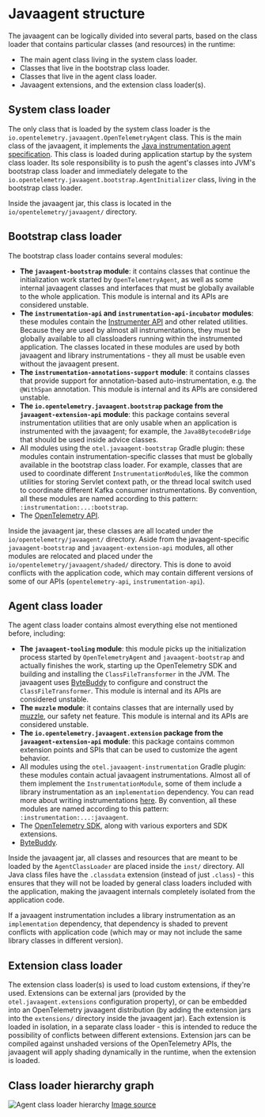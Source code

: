 # Javaagent structure

The javaagent can be logically divided into several parts, based on the class loader that contains
particular classes (and resources) in the runtime:

- The main agent class living in the system class loader.
- Classes that live in the bootstrap class loader.
- Classes that live in the agent class loader.
- Javaagent extensions, and the extension class loader(s).

## System class loader

The only class that is loaded by the system class loader is the
`io.opentelemetry.javaagent.OpenTelemetryAgent` class. This is the main class of the javaagent, it
implements the
[Java instrumentation agent specification](https://docs.oracle.com/javase/8/docs/api/java/lang/instrument/package-summary.html).
This class is loaded during application startup by the system class loader. Its sole
responsibility is to push the agent's classes into JVM's bootstrap class loader and immediately
delegate to the `io.opentelemetry.javaagent.bootstrap.AgentInitializer` class, living in the
bootstrap class loader.

Inside the javaagent jar, this class is located in the `io/opentelemetry/javaagent/` directory.

## Bootstrap class loader

The bootstrap class loader contains several modules:

- **The `javaagent-bootstrap` module**:
  it contains classes that continue the initialization work started by `OpenTelemetryAgent`, as well
  as some internal javaagent classes and interfaces that must be globally available to the whole
  application. This module is internal and its APIs are considered unstable.
- **The `instrumentation-api` and `instrumentation-api-incubator` modules**:
  these modules contain the [Instrumenter API](using-instrumenter-api.md) and other related
  utilities. Because they are used by almost all instrumentations, they must be globally available
  to all classloaders running within the instrumented application. The classes located in these
  modules are used by both javaagent and library instrumentations - they all must be usable even
  without the javaagent present.
- **The `instrumentation-annotations-support` module**:
  it contains classes that provide support for annotation-based auto-instrumentation, e.g.
  the `@WithSpan` annotation. This module is internal and its APIs are considered unstable.
- **The `io.opentelemetry.javaagent.bootstrap` package from the `javaagent-extension-api` module**:
  this package contains several instrumentation utilities that are only usable when an application
  is instrumented with the javaagent; for example, the `Java8BytecodeBridge` that should be used
  inside advice classes.
- All modules using the `otel.javaagent-bootstrap` Gradle plugin:
  these modules contain instrumentation-specific classes that must be globally available in the
  bootstrap class loader. For example, classes that are used to coordinate
  different `InstrumentationModule`s, like the common utilities for storing Servlet context path, or
  the thread local switch used to coordinate different Kafka consumer instrumentations. By
  convention, all these modules are named according to this
  pattern: `:instrumentation:...:bootstrap`.
- The [OpenTelemetry API](https://github.com/open-telemetry/opentelemetry-java/tree/main/api/all).

Inside the javaagent jar, these classes are all located under the `io/opentelemetry/javaagent/`
directory. Aside from the javaagent-specific `javaagent-bootstrap` and `javaagent-extension-api`
modules, all other modules are relocated and placed under the `io/opentelemetry/javaagent/shaded/`
directory. This is done to avoid conflicts with the application code, which may contain different
versions of some of our APIs (`opentelemetry-api`, `instrumentation-api`).

## Agent class loader

The agent class loader contains almost everything else not mentioned before, including:

- **The `javaagent-tooling` module**:
  this module picks up the initialization process started by `OpenTelemetryAgent`
  and `javaagent-bootstrap` and actually finishes the work, starting up the OpenTelemetry SDK and
  building and installing the `ClassFileTransformer` in the JVM. The javaagent
  uses [ByteBuddy](https://bytebuddy.net) to configure and construct the `ClassFileTransformer`.
  This module is internal and its APIs are considered unstable.
- **The `muzzle` module**:
  it contains classes that are internally used by [muzzle](muzzle.md), our safety net feature. This
  module is internal and its APIs are considered unstable.
- **The `io.opentelemetry.javaagent.extension` package from the `javaagent-extension-api` module**:
  this package contains common extension points and SPIs that can be used to customize the agent
  behavior.
- All modules using the `otel.javaagent-instrumentation` Gradle plugin:
  these modules contain actual javaagent instrumentations. Almost all of them implement
  the `InstrumentationModule`, some of them include a library instrumentation as an `implementation`
  dependency. You can read more about writing instrumentations [here](writing-instrumentation.md).
  By convention, all these modules are named according to this
  pattern: `:instrumentation:...:javaagent`.
- The [OpenTelemetry SDK](https://github.com/open-telemetry/opentelemetry-java/tree/main/sdk/all),
  along with various exporters and SDK extensions.
- [ByteBuddy](https://bytebuddy.net).

Inside the javaagent jar, all classes and resources that are meant to be loaded by
the `AgentClassLoader` are placed inside the `inst/` directory. All Java class files have
the `.classdata` extension (instead of just `.class`) - this ensures that they will not be loaded by
general class loaders included with the application, making the javaagent internals completely
isolated from the application code.

If a javaagent instrumentation includes a library instrumentation as an `implementation` dependency,
that dependency is shaded to prevent conflicts with application code (which may or may not include
the same library classes in different version).

## Extension class loader

The extension class loader(s) is used to load custom extensions, if they're used. Extensions can be
external jars (provided by the `otel.javaagent.extensions` configuration property), or can be
embedded into an OpenTelemetry javaagent distribution (by adding the extension jars into
the `extensions/` directory inside the javaagent jar). Each extension is loaded in isolation, in a
separate class loader - this is intended to reduce the possibility of conflicts between different
extensions. Extension jars can be compiled against unshaded versions of the OpenTelemetry APIs,
the javaagent will apply shading dynamically in the runtime, when the extension is loaded.

## Class loader hierarchy graph

![Agent class loader hierarchy](class-loader-hierarchy.svg)
[Image source](https://docs.google.com/drawings/d/1DOftemu_96_0RggzOV3hFXejqeZWTmPBgbkaUhHw--g)
